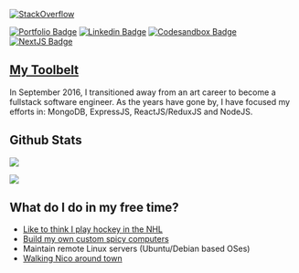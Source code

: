 [![StackOverflow](https://github-readme-stackoverflow.vercel.app/?userID=7376526&theme=dark)](https://stackoverflow.com/users/7376526/matt-carlotta)

[![Portfolio Badge](https://img.shields.io/badge/My%20Website-0088FF?&style=for-the-badge&logo=vercel&logoColor=white)](https://macar.dev/)
[![Linkedin Badge](https://img.shields.io/badge/LinkedIn-0077B5?style=for-the-badge&logo=linkedin&logoColor=white)](https://www.linkedin.com/in/mattcarlotta)
[![Codesandbox Badge](https://img.shields.io/badge/Codesandbox-343434?color=green&style=for-the-badge&logo=codesandbox&logoColor=white)](https://codesandbox.io/u/mattcarlotta/sandboxes)
[![NextJS Badge](https://img.shields.io/badge/Next%2Ejs%20Contributor-8A2BE2?style=for-the-badge&logo=next.js&logoColor=white)](https://github.com/vercel/next.js)

## [My Toolbelt](https://macar.dev/background/#tech-specs)

In September 2016, I transitioned away from an art career to become a fullstack software engineer. As the years have gone by, I have 
focused my efforts in: MongoDB, ExpressJS, ReactJS/ReduxJS and NodeJS.

## Github Stats

![](https://github-readme-stats.vercel.app/api/top-langs/?username=mattcarlotta&hide=python&title_color=ffffff&text_color=c9cacc&line_height=27&icon_color=2bbc8a&bg_color=1d1f21&layout=compact&langs_count=6)

![](https://github-readme-stats.vercel.app/api?username=mattcarlotta&show_icons=true&line_height=27&count_private=true&title_color=ffffff&text_color=c9cacc&icon_color=2bbc8a&bg_color=1d1f21)

## What do I do in my free time?

- [Like to think I play hockey in the NHL](https://i.imgur.com/iBXFEAU.jpg)
- [Build my own custom spicy computers](https://pcpartpicker.com/list/V3L2xs)
- Maintain remote Linux servers (Ubuntu/Debian based OSes)
- [Walking Nico around town](https://i.imgur.com/sk64QET.jpg)
